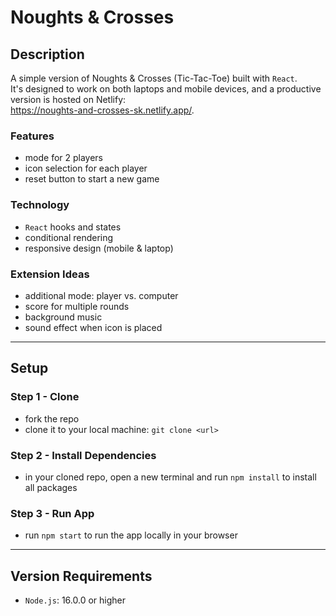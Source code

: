 # Noughts & Crosses

## Description

A simple version of Noughts & Crosses (Tic-Tac-Toe) built with `React`.\
It's designed to work on both laptops and mobile devices, and a productive version is hosted on Netlify: \
https://noughts-and-crosses-sk.netlify.app/.

### Features

- mode for 2 players
- icon selection for each player
- reset button to start a new game

### Technology

- `React` hooks and states
- conditional rendering
- responsive design (mobile & laptop)

### Extension Ideas

- additional mode: player vs. computer
- score for multiple rounds
- background music
- sound effect when icon is placed

---

## Setup

### Step 1 - Clone

- fork the repo
- clone it to your local machine: `git clone <url>`

### Step 2 - Install Dependencies

- in your cloned repo, open a new terminal and run `npm install` to install all packages

### Step 3 - Run App

- run `npm start` to run the app locally in your browser

---

## Version Requirements

- `Node.js`: 16.0.0 or higher

